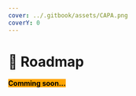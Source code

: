 ```yaml
---
cover: ../.gitbook/assets/CAPA.png
coverY: 0
---
```


# 🔸 Roadmap

<mark style="background-color:orange;">**Comming soon...**</mark>

